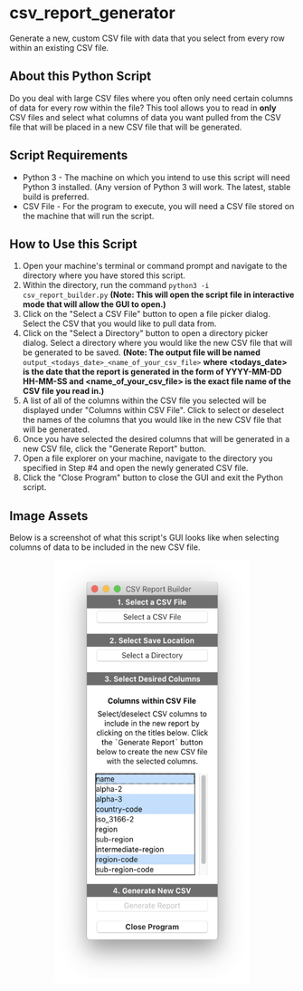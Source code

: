 # csv_report_generator
Generate a new, custom CSV file with data that you select from every row within an existing CSV file. 

## About this Python Script
Do you deal with large CSV files where you often only need certain columns of data for every row within the file? This tool allows you to read in **only** CSV files and select what columns of data you want pulled from the CSV file that will be placed in a new CSV file that will be generated.

## Script Requirements
* Python 3 - The machine on which you intend to use this script will need Python 3 installed. (Any version of Python 3 will work. The latest, stable build is preferred. 
* CSV File - For the program to execute, you will need a CSV file stored on the machine that will run the script. 

## How to Use this Script
1. Open your machine's terminal or command prompt and navigate to the directory where you have stored this script. 
1. Within the directory, run the command `python3 -i csv_report_builder.py` **(Note: This will open the script file in interactive mode that will allow the GUI to open.)**
1. Click on the "Select a CSV File" button to open a file picker dialog. Select the CSV that you would like to pull data from.
1. Click on the "Select a Directory" button to open a directory picker dialog. Select a directory where you would like the new CSV file that will be generated to be saved. 
  **(Note: The output file will be named** `output_<todays_date>_<name_of_your_csv_file>` **where <todays_date> is the date that the report is generated in the form of YYYY-MM-DD HH-MM-SS and <name_of_your_csv_file> is the exact file name of the CSV file you read in.)**
1. A list of all of the columns within the CSV file you selected will be displayed under "Columns within CSV File". Click to select or deselect the names of the columns that you would like in the new CSV file that will be generated.
1. Once you have selected the desired columns that will be generated in a new CSV file, click the "Generate Report" button. 
1. Open a file explorer on your machine, navigate to the directory you specified in Step #4 and open the newly generated CSV file. 
1. Click the "Close Program" button to close the GUI and exit the Python script.

## Image Assets
Below is a screenshot of what this script's GUI looks like when selecting columns of data to be included in the new CSV file. 
<p align="center">
  <img width="343" height="748" src="/gui-overview.png">
</p>
